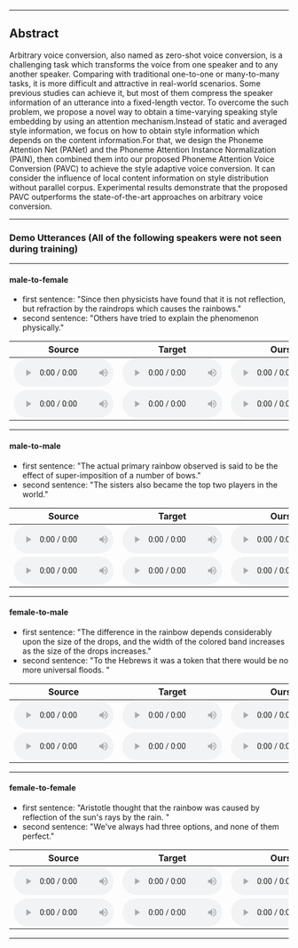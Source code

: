 <style>
audio{
	height: 50px;
	width: 180px;
	margin: auto;
}
</style>
- - -
## Abstract
Arbitrary voice conversion, also named as zero-shot voice conversion, is a challenging task which transforms the voice from one speaker and to any another speaker. 
Comparing with traditional one-to-one or many-to-many tasks, it is more difficult and attractive in real-world scenarios. Some previous studies can achieve it, but most of them compress the speaker information of an utterance into a  fixed-length vector. To overcome the such problem, we propose a novel way to obtain a time-varying speaking style embedding by using an attention mechanism.Instead of static and averaged style information, we focus on how to obtain style information which depends on the content information.For that, we design the Phoneme Attention Net (PANet) and the Phoneme Attention Instance Normalization (PAIN), then combined them into our proposed Phoneme Attention Voice Conversion (PAVC) to achieve the style adaptive voice conversion. It can consider the influence of local content information on style distribution without parallel corpus. Experimental results demonstrate that the proposed PAVC outperforms the state-of-the-art approaches on arbitrary voice conversion.
- - -

### Demo Utterances (All of the following speakers were not seen during training)

---

#### male-to-female

* first sentence: "Since then physicists have found that it is not reflection, but refraction by the raindrops which causes the rainbows."
* second sentence: "Others have tried to explain the phenomenon physically."

| **Source** | **Target** | **Ours** | **AdaIN-VC** | **AutoVC** | **VQVC+** | **AGAIN-VC** |
| :---: | :---: | :---: | :---: | :---: | :---: | :---: |
| <audio src="audios/source/p227_019.wav" controls preload></audio> | <audio src="audios/target/p313_397.wav" controls preload></audio> | <audio src="audios/PAVC_128/m2f/p227_0192p313_397.wav" controls preload></audio> | <audio src="audios/adainvc/m2f/p227_0192p313_397.wav" controls preload></audio> | <audio src="audios/autovc/m2f/p227_0192p313_397.wav" controls preload></audio> | <audio src="audios/vqvc/m2f/p227_0192p313_397.wav" controls preload></audio> | <audio src="audios/againvc/m2f/p227_0192p313_397.wav" controls preload></audio> | 
| <audio src="audios/source/p347_017.wav" controls preload></audio> | <audio src="audios/target/p323_122.wav" controls preload></audio> | <audio src="audios/PAVC_128/m2f/p347_0172p323_122.wav" controls preload></audio> | <audio src="audios/adainvc/m2f/p347_0172p323_122.wav" controls preload></audio> | <audio src="audios/autovc/m2f/p347_0172p323_122.wav" controls preload></audio> | <audio src="audios/vqvc/m2f/p347_0172p323_122.wav" controls preload></audio> | <audio src="audios/againvc/m2f/p347_0172p323_122.wav" controls preload></audio> | 

---

#### male-to-male

* first sentence: "The actual primary rainbow observed is said to be the effect of super-imposition of a number of bows."
* second sentence: "The sisters also became the top two players in the world."

| **Source** | **Target** | **Ours** | **AdaIN-VC** | **AutoVC** | **VQVC+** | **AGAIN-VC** |
| :---: | :---: | :---: | :---: | :---: | :---: | :---: |
| <audio src="audios/source/p260_022.wav" controls preload></audio> | <audio src="audios/target/p376_027.wav" controls preload></audio> | <audio src="audios/PAVC_128/m2m/p260_0222p376_027.wav" controls preload></audio> | <audio src="audios/adainvc/m2m/p260_0222p376_027.wav" controls preload></audio> | <audio src="audios/autovc/m2m/p260_0222p376_027.wav" controls preload></audio> | <audio src="audios/vqvc/m2m/p260_0222p376_027.wav" controls preload></audio> | <audio src="audios/againvc/m2m/p260_0222p376_027.wav" controls preload></audio> |
| <audio src="audios/source/p376_199.wav" controls preload></audio> | <audio src="audios/target/p302_114.wav" controls preload></audio> | <audio src="audios/PAVC_128/m2m/p376_1992p302_114.wav" controls preload></audio> | <audio src="audios/adainvc/m2m/p376_1992p302_114.wav" controls preload></audio> | <audio src="audios/autovc/m2m/p376_1992p302_114.wav" controls preload></audio> | <audio src="audios/vqvc/m2m/p376_1992p302_114.wav" controls preload></audio> | <audio src="audios/againvc/m2m/p376_1992p302_114.wav" controls preload></audio> |


---

#### female-to-male

* first sentence: "The difference in the rainbow depends considerably upon the size of the drops, and the width of the colored band increases as the size of the drops increases."
* second sentence: "To the Hebrews it was a token that there would be no more universal floods. "

| **Source** | **Target** | **Ours** | **AdaIN-VC** | **AutoVC** | **VQVC+** | **AGAIN-VC** |
| :---: | :---: | :---: | :---: | :---: | :---: | :---: |
| <audio src="audios/source/p239_021.wav" controls preload></audio> | <audio src="audios/target/p241_187.wav" controls preload></audio> | <audio src="audios/PAVC_128/f2m/p239_0212p241_187.wav" controls preload></audio> | <audio src="audios/adainvc/f2m/p239_0212p241_187.wav" controls preload></audio> | <audio src="audios/autovc/f2m/p239_0212p241_187.wav" controls preload></audio> | <audio src="audios/vqvc/f2m/p239_0212p241_187.wav" controls preload></audio> | <audio src="audios/againvc/f2m/p239_0212p241_187.wav" controls preload></audio> |
| <audio src="audios/source/p262_014.wav" controls preload></audio> | <audio src="audios/target/p347_120.wav" controls preload></audio> | <audio src="audios/PAVC_128/f2m/p262_0142p347_120.wav" controls preload></audio> | <audio src="audios/adainvc/f2m/p262_0142p347_120.wav" controls preload></audio> | <audio src="audios/autovc/f2m/p262_0142p347_120.wav" controls preload></audio> | <audio src="audios/vqvc/f2m/p262_0142p347_120.wav" controls preload></audio> | <audio src="audios/againvc/f2m/p262_0142p347_120.wav" controls preload></audio> |

---

#### female-to-female

* first sentence: "Aristotle thought that the rainbow was caused by reflection of the sun's rays by the rain. "
* second sentence: "We've always had three options, and none of them perfect."

| **Source** | **Target** | **Ours** | **AdaIN-VC** | **AutoVC** | **VQVC+** | **AGAIN-VC** |
| :---: | :---: | :---: | :---: | :---: | :---: | :---: |
| <audio src="audios/source/p262_018.wav" controls preload></audio> | <audio src="audios/target/p340_399.wav" controls preload></audio> | <audio src="audios/PAVC_128/f2f/p262_0182p340_399.wav" controls preload></audio> | <audio src="audios/adainvc/f2f/p262_0182p340_399.wav" controls preload></audio> | <audio src="audios/autovc/f2f/p262_0182p340_399.wav" controls preload></audio> | <audio src="audios/vqvc/f2f/p262_0182p340_399.wav" controls preload></audio> | <audio src="audios/againvc/f2f/p262_0182p340_399.wav" controls preload></audio> |
| <audio src="audios/source/p306_304.wav" controls preload></audio> | <audio src="audios/target/p351_355.wav" controls preload></audio> | <audio src="audios/PAVC_128/f2f/p306_3042p351_355.wav" controls preload></audio> | <audio src="audios/adainvc/f2f/p306_3042p351_355.wav" controls preload></audio> | <audio src="audios/autovc/f2f/p306_3042p351_355.wav" controls preload></audio> | <audio src="audios/vqvc/f2f/p306_3042p351_355.wav" controls preload></audio> | <audio src="audios/againvc/f2f/p306_3042p351_355.wav" controls preload></audio> |

---
